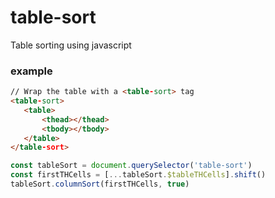 # table-sort

Table sorting using javascript
 
### example
 ```html
// Wrap the table with a <table-sort> tag
<table-sort>
    <table>
        <thead></thead>
        <tbody></tbody>
    </table>
</table-sort>
```
```js
const tableSort = document.querySelector('table-sort')
const firstTHCells = [...tableSort.$tableTHCells].shift()
tableSort.columnSort(firstTHCells, true)
```
